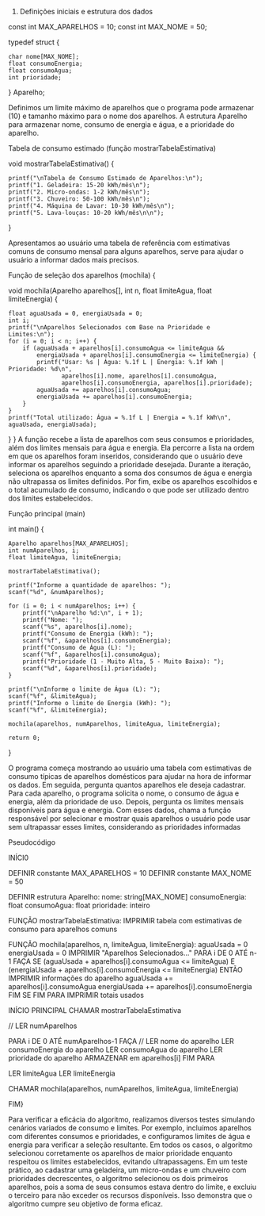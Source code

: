 1. Definições iniciais e estrutura dos dados

const int MAX_APARELHOS = 10;
const int MAX_NOME = 50;

typedef struct {

    char nome[MAX_NOME];
    float consumoEnergia;
    float consumoAgua;
    int prioridade;
} Aparelho;

Definimos um limite máximo de aparelhos que o programa pode armazenar (10) e tamanho máximo para o nome dos aparelhos.
A estrutura Aparelho para armazenar nome, consumo de energia e água, e a prioridade do aparelho.

Tabela de consumo estimado (função mostrarTabelaEstimativa)

void mostrarTabelaEstimativa() {

    printf("\nTabela de Consumo Estimado de Aparelhos:\n");
    printf("1. Geladeira: 15-20 kWh/mês\n");
    printf("2. Micro-ondas: 1-2 kWh/mês\n");
    printf("3. Chuveiro: 50-100 kWh/mês\n");
    printf("4. Máquina de Lavar: 10-30 kWh/mês\n");
    printf("5. Lava-louças: 10-20 kWh/mês\n\n");
}

Apresentamos ao usuário uma tabela de referência com estimativas comuns de consumo mensal para alguns aparelhos, serve para ajudar o usuário a informar dados mais precisos.

Função de seleção dos aparelhos (mochila)
{

 
 
 
 void mochila(Aparelho aparelhos[], int n, float limiteAgua, float limiteEnergia) {
 
    float aguaUsada = 0, energiaUsada = 0;
    int i;
    printf("\nAparelhos Selecionados com Base na Prioridade e Limites:\n");
    for (i = 0; i < n; i++) {
        if (aguaUsada + aparelhos[i].consumoAgua <= limiteAgua &&
            energiaUsada + aparelhos[i].consumoEnergia <= limiteEnergia) {
            printf("Usar: %s | Água: %.1f L | Energia: %.1f kWh | Prioridade: %d\n",
                   aparelhos[i].nome, aparelhos[i].consumoAgua,
                   aparelhos[i].consumoEnergia, aparelhos[i].prioridade);
            aguaUsada += aparelhos[i].consumoAgua;
            energiaUsada += aparelhos[i].consumoEnergia;
        }
    }
    printf("Total utilizado: Água = %.1f L | Energia = %.1f kWh\n", aguaUsada, energiaUsada);
}
}
A função recebe a lista de aparelhos com seus consumos e prioridades, além dos limites mensais para água e energia. Ela percorre a lista na ordem em que os aparelhos foram inseridos, considerando que o usuário deve informar os aparelhos seguindo a prioridade desejada. Durante a iteração, seleciona os aparelhos enquanto a soma dos consumos de água e energia não ultrapassa os limites definidos. Por fim, exibe os aparelhos escolhidos e o total acumulado de consumo, indicando o que pode ser utilizado dentro dos limites estabelecidos.

Função principal (main)


 
 int main() {
 
    Aparelho aparelhos[MAX_APARELHOS];
    int numAparelhos, i;
    float limiteAgua, limiteEnergia;

    mostrarTabelaEstimativa();

    printf("Informe a quantidade de aparelhos: ");
    scanf("%d", &numAparelhos);

    for (i = 0; i < numAparelhos; i++) {
        printf("\nAparelho %d:\n", i + 1);
        printf("Nome: ");
        scanf("%s", aparelhos[i].nome);
        printf("Consumo de Energia (kWh): ");
        scanf("%f", &aparelhos[i].consumoEnergia);
        printf("Consumo de Água (L): ");
        scanf("%f", &aparelhos[i].consumoAgua);
        printf("Prioridade (1 - Muito Alta, 5 - Muito Baixa): ");
        scanf("%d", &aparelhos[i].prioridade);
    }

    printf("\nInforme o limite de Água (L): ");
    scanf("%f", &limiteAgua);
    printf("Informe o limite de Energia (kWh): ");
    scanf("%f", &limiteEnergia);

    mochila(aparelhos, numAparelhos, limiteAgua, limiteEnergia);

    return 0;
}

O programa começa mostrando ao usuário uma tabela com estimativas de consumo típicas de aparelhos domésticos para ajudar na hora de informar os dados. Em seguida, pergunta quantos aparelhos ele deseja cadastrar. Para cada aparelho, o programa solicita o nome, o consumo de água e energia, além da prioridade de uso. Depois, pergunta os limites mensais disponíveis para água e energia. Com esses dados, chama a função responsável por selecionar e mostrar quais aparelhos o usuário pode usar sem ultrapassar esses limites, considerando as prioridades informadas

Pseudocódigo


INÍCI0
 
 DEFINIR constante MAX_APARELHOS = 10
  DEFINIR constante MAX_NOME = 50

  DEFINIR estrutura Aparelho:
    nome: string[MAX_NOME]
    consumoEnergia: float
    consumoAgua: float
    prioridade: inteiro

  FUNÇÃO mostrarTabelaEstimativa:
    IMPRIMIR tabela com estimativas de consumo para aparelhos comuns

  FUNÇÃO mochila(aparelhos, n, limiteAgua, limiteEnergia):
    aguaUsada = 0
    energiaUsada = 0
    IMPRIMIR "Aparelhos Selecionados..."
    PARA i DE 0 ATÉ n-1 FAÇA
      SE (aguaUsada + aparelhos[i].consumoAgua <= limiteAgua) E (energiaUsada + aparelhos[i].consumoEnergia <= limiteEnergia) ENTÃO
        IMPRIMIR informações do aparelho
        aguaUsada += aparelhos[i].consumoAgua
        energiaUsada += aparelhos[i].consumoEnergia
      FIM SE
    FIM PARA
    IMPRIMIR totais usados

  INÍCIO PRINCIPAL
    CHAMAR mostrarTabelaEstimativa

   // LER numAparelhos

PARA i DE 0 ATÉ numAparelhos-1 FAÇA
     // LER nome do aparelho
      LER consumoEnergia do aparelho
      LER consumoAgua do aparelho
      LER prioridade do aparelho
      ARMAZENAR em aparelhos[i]
    FIM PARA

LER limiteAgua
    LER limiteEnergia

 CHAMAR mochila(aparelhos, numAparelhos, limiteAgua, limiteEnergia)

FIM}



Para verificar a eficácia do algoritmo, realizamos diversos testes simulando cenários variados de consumo e limites. Por exemplo, incluímos aparelhos com diferentes consumos e prioridades, e configuramos limites de água e energia para verificar a seleção resultante. Em todos os casos, o algoritmo selecionou corretamente os aparelhos de maior prioridade enquanto respeitou os limites estabelecidos, evitando ultrapassagens. Em um teste prático, ao cadastrar uma geladeira, um micro-ondas e um chuveiro com prioridades decrescentes, o algoritmo selecionou os dois primeiros aparelhos, pois a soma de seus consumos estava dentro do limite, e excluiu o terceiro para não exceder os recursos disponíveis. Isso demonstra que o algoritmo cumpre seu objetivo de forma eficaz.
